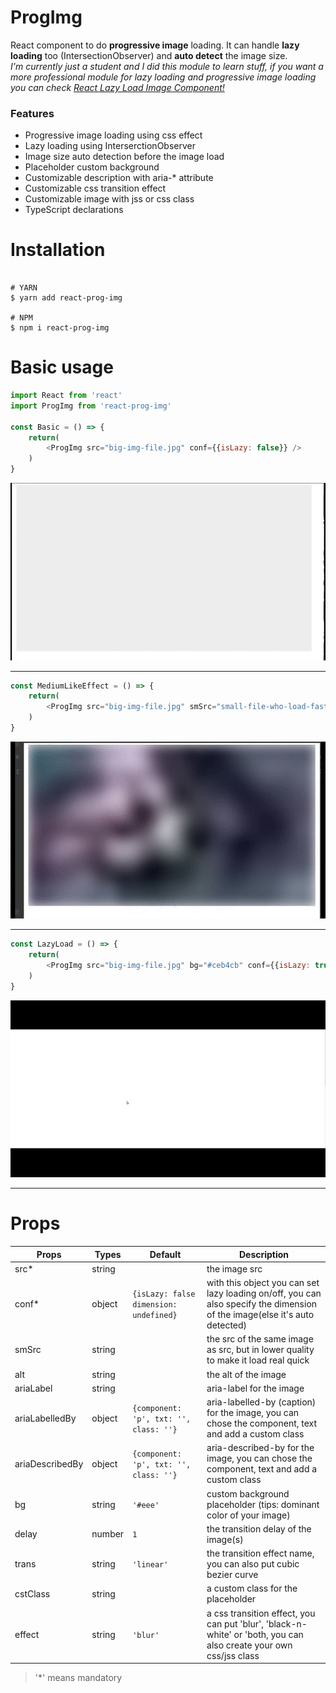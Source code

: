 # ProgImg

React component to do **progressive image** loading. It can handle **lazy loading** too (IntersectionObserver) and **auto detect** the image size.   
*I'm currently just a student and I did this module to learn stuff, if you want a more professional module for lazy loading and progressive image loading you can check [React Lazy Load Image Component!](https://github.com/Aljullu/react-lazy-load-image-component/blob/master/README.md)*
### Features

* Progressive image loading using css effect
* Lazy loading using InterserctionObserver
* Image size auto detection before the image load
* Placeholder custom background 
* Customizable description with aria-* attribute
* Customizable css transition effect 
* Customizable image with jss or css class
* TypeScript declarations

# Installation

```

# YARN
$ yarn add react-prog-img

# NPM
$ npm i react-prog-img 

```

# Basic usage

```javascript
import React from 'react'
import ProgImg from 'react-prog-img'

const Basic = () => {
    return(
        <ProgImg src="big-img-file.jpg" conf={{isLazy: false}} />
    )
}
```

![demo-basic](./img_read_me/basic-demo.gif)  
***


```javascript
const MediumLikeEffect = () => {
    return(
        <ProgImg src="big-img-file.jpg" smSrc="small-file-who-load-faster.jpg" effect="blur" conf={{isLazy: false}} />
    )
}
```

![demo-blur-effect](./img_read_me/blur-effect-demo.gif)  
***


```javascript
const LazyLoad = () => {
    return(
        <ProgImg src="big-img-file.jpg" bg="#ceb4cb" conf={{isLazy: true, dimension: { width: 600, height: 300 }}} ariaDescribedBy={{component: 'h5', txt: 'caption'}} />
    )
}
```

![demo-lazy-loading](./img_read_me/lazy-load-demo.gif)  
***


# Props

Props | Types | Default | Description
----- | ----- | ------- | -----------
src* | string | | the image src
conf* | object | `{isLazy: false dimension: undefined}` | with this object you can set lazy loading on/off, you can also specify the dimension of the image(else it's auto detected)
smSrc | string | | the src of the same image as src, but in lower quality to make it load real quick
alt | string | | the alt of the image
ariaLabel | string | | aria-label for the image
ariaLabelledBy | object | `{component: 'p', txt: '', class: ''}` | aria-labelled-by (caption) for the image, you can chose the component, text and add a custom class 
ariaDescribedBy | object | `{component: 'p', txt: '', class: ''}` | aria-described-by for the image, you can chose the component, text and add a custom class 
bg | string | `'#eee'` | custom background placeholder (tips: dominant color of your image)
delay | number | `1` | the transition delay of the image(s)
trans | string | `'linear'` | the transition effect name, you can also put cubic bezier curve
cstClass | string | | a custom class for the placeholder
effect | string | `'blur'` | a css transition effect, you can put 'blur', 'black-n-white' or 'both, you can also create your own css/jss class  

> '*' means mandatory
